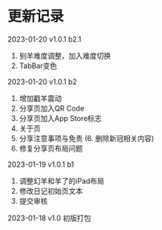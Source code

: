 #  更新记录
2023-01-20 v1.0.1 b2.1
1. 别羊难度调整，加入难度切换
2. TabBar变色

2023-01-20 v1.0.1 b2
1. 增加戳羊震动
2. 分享页加入QR Code
3. 分享页加入App Store标志
4. 关于页
5. 分享注意事项与免责
(6. 删除新冠相关内容)
6. 修复分享页布局问题


2023-01-19 v1.0.1 b1
1. 调整幻羊和羊了的iPad布局
2. 修改日记初始页文本
3. 提交审核

2023-01-18 v1.0
初版打包
